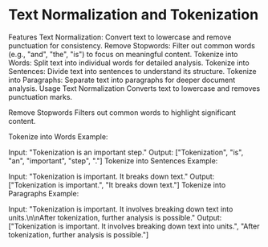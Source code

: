 # Text Normalization and Tokenization
Features
Text Normalization: Convert text to lowercase and remove punctuation for consistency.
Remove Stopwords: Filter out common words (e.g., "and", "the", "is") to focus on meaningful content.
Tokenize into Words: Split text into individual words for detailed analysis.
Tokenize into Sentences: Divide text into sentences to understand its structure.
Tokenize into Paragraphs: Separate text into paragraphs for deeper document analysis.
Usage
Text Normalization
Converts text to lowercase and removes punctuation marks.

Remove Stopwords
Filters out common words to highlight significant content.

Tokenize into Words
Example:

Input: "Tokenization is an important step."
Output: ["Tokenization", "is", "an", "important", "step", "."]
Tokenize into Sentences
Example:

Input: "Tokenization is important. It breaks down text."
Output: ["Tokenization is important.", "It breaks down text."]
Tokenize into Paragraphs
Example:

Input: "Tokenization is important. It involves breaking down text into units.\n\nAfter tokenization, further analysis is possible."
Output: ["Tokenization is important. It involves breaking down text into units.", "After tokenization, further analysis is possible."]
